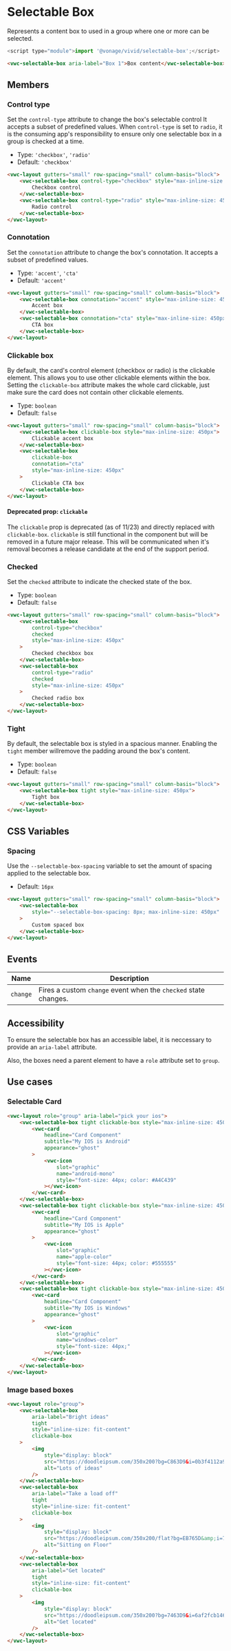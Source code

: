 # Selectable Box

Represents a content box to used in a group where one or more can be selected.

```js
<script type="module">import '@vonage/vivid/selectable-box';</script>
```

```html preview
<vwc-selectable-box aria-label="Box 1">Box content</vwc-selectable-box>
```

## Members

### Control type

Set the `control-type` attribute to change the box's selectable control
It accepts a subset of predefined values.
When `control-type` is set to `radio`, it is the consuming app's responsibility to ensure only one selectable box in a group is checked at a time.

- Type: `'checkbox'`, `'radio'`
- Default: `'checkbox'`

```html preview
<vwc-layout gutters="small" row-spacing="small" column-basis="block">
	<vwc-selectable-box control-type="checkbox" style="max-inline-size: 450px">
		Checkbox control
	</vwc-selectable-box>
	<vwc-selectable-box control-type="radio" style="max-inline-size: 450px">
		Radio control
	</vwc-selectable-box>
</vwc-layout>
```

### Connotation

Set the `connotation` attribute to change the box's connotation.
It accepts a subset of predefined values.

- Type: `'accent'`, `'cta'`
- Default: `'accent'`

```html preview
<vwc-layout gutters="small" row-spacing="small" column-basis="block">
	<vwc-selectable-box connotation="accent" style="max-inline-size: 450px">
		Accent box
	</vwc-selectable-box>
	<vwc-selectable-box connotation="cta" style="max-inline-size: 450px">
		CTA box
	</vwc-selectable-box>
</vwc-layout>
```

### Clickable box

By default, the card's control element (checkbox or radio) is the clickable element. This allows you to use other clickable elements within the box.
Setting the `clickable-box` attribute makes the whole card clickable, just make sure the card does not contain other clickable elements.

- Type: `boolean`
- Default: `false`

```html preview
<vwc-layout gutters="small" row-spacing="small" column-basis="block">
	<vwc-selectable-box clickable-box style="max-inline-size: 450px">
		Clickable accent box
	</vwc-selectable-box>
	<vwc-selectable-box
		clickable-box
		connotation="cta"
		style="max-inline-size: 450px"
	>
		Clickable CTA box
	</vwc-selectable-box>
</vwc-layout>
```

#### Deprecated prop: `clickable`

The `clickable` prop is deprecated (as of 11/23) and directly replaced with `clickable-box`. `clickable` is still functional in the component but will be removed in a future major release. This will be communicated when it's removal becomes a release candidate at the end of the support period.

### Checked

Set the `checked` attribute to indicate the checked state of the box.

- Type: `boolean`
- Default: `false`

```html preview
<vwc-layout gutters="small" row-spacing="small" column-basis="block">
	<vwc-selectable-box
		control-type="checkbox"
		checked
		style="max-inline-size: 450px"
	>
		Checked checkbox box
	</vwc-selectable-box>
	<vwc-selectable-box
		control-type="radio"
		checked
		style="max-inline-size: 450px"
	>
		Checked radio box
	</vwc-selectable-box>
</vwc-layout>
```

### Tight

By default, the selectable box is styled in a spacious manner. Enabling the `tight` member willremove the padding around the box's content.

- Type: `boolean`
- Default: `false`

```html preview
<vwc-layout gutters="small" row-spacing="small" column-basis="block">
	<vwc-selectable-box tight style="max-inline-size: 450px">
		Tight box
	</vwc-selectable-box>
</vwc-layout>
```

## CSS Variables

### Spacing

Use the `--selectable-box-spacing` variable to set the amount of spacing applied to the selectable box.

- Default: `16px`

```html preview
<vwc-layout gutters="small" row-spacing="small" column-basis="block">
	<vwc-selectable-box
		style="--selectable-box-spacing: 8px; max-inline-size: 450px"
	>
		Custom spaced box
	</vwc-selectable-box>
</vwc-layout>
```

## Events

<div class="table-wrapper">

| Name     | Description                                                     |
| -------- | --------------------------------------------------------------- |
| `change` | Fires a custom `change` event when the `checked` state changes. |

</div>

## Accessibility

To ensure the selectable box has an accessible label, it is neccessary to provide an `aria-label` attribute.

Also, the boxes need a parent element to have a `role` attribute set to `group`.

## Use cases

### Selectable Card

```html preview
<vwc-layout role="group" aria-label="pick your ios">
	<vwc-selectable-box tight clickable-box style="max-inline-size: 450px">
		<vwc-card
			headline="Card Component"
			subtitle="My IOS is Android"
			appearance="ghost"
		>
			<vwc-icon
				slot="graphic"
				name="android-mono"
				style="font-size: 44px; color: #A4C439"
			></vwc-icon>
		</vwc-card>
	</vwc-selectable-box>
	<vwc-selectable-box tight clickable-box style="max-inline-size: 450px">
		<vwc-card
			headline="Card Component"
			subtitle="My IOS is Apple"
			appearance="ghost"
		>
			<vwc-icon
				slot="graphic"
				name="apple-color"
				style="font-size: 44px; color: #555555"
			></vwc-icon>
		</vwc-card>
	</vwc-selectable-box>
	<vwc-selectable-box tight clickable-box style="max-inline-size: 450px">
		<vwc-card
			headline="Card Component"
			subtitle="My IOS is Windows"
			appearance="ghost"
		>
			<vwc-icon
				slot="graphic"
				name="windows-color"
				style="font-size: 44px;"
			></vwc-icon>
		</vwc-card>
	</vwc-selectable-box>
</vwc-layout>
```

### Image based boxes

```html preview
<vwc-layout role="group">
	<vwc-selectable-box
		aria-label="Bright ideas"
		tight
		style="inline-size: fit-content"
		clickable-box
	>
		<img
			style="display: block"
			src="https://doodleipsum.com/350x200?bg=C863D9&i=0b3f4112a9c5e358c439c4be74380e54"
			alt="Lots of ideas"
		/>
	</vwc-selectable-box>
	<vwc-selectable-box
		aria-label="Take a load off"
		tight
		style="inline-size: fit-content"
		clickable-box
	>
		<img
			style="display: block"
			src="https://doodleipsum.com/350x200/flat?bg=EB765D&amp;i=7d5ed3bc0c215d1359b2a63d03cf1540"
			alt="Sitting on Floor"
		/>
	</vwc-selectable-box>
	<vwc-selectable-box
		aria-label="Get located"
		tight
		style="inline-size: fit-content"
		clickable-box
	>
		<img
			style="display: block"
			src="https://doodleipsum.com/350x200?bg=7463D9&i=6af2fcb146f3b99cfa1371242b2eee55"
			alt="Get located"
		/>
	</vwc-selectable-box>
</vwc-layout>
```

